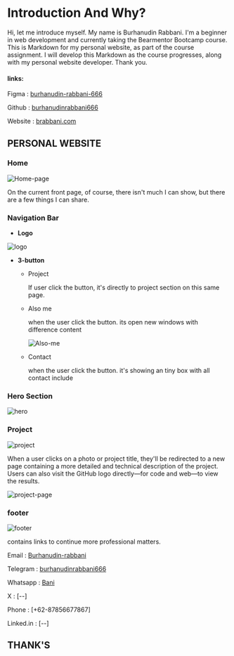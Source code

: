 # Introduction And Why?

Hi, let me introduce myself. My name is Burhanudin Rabbani. I'm a beginner in web development and currently taking the Bearmentor Bootcamp course. This is Markdown for my personal website, as part of the course assignment. I will develop this Markdown as the course progresses, along with my personal website developer. Thank you.

#### links:

Figma : [burhanudin-rabbani-666](https://www.figma.com/design/EXKlqZM6jUT3nMCf7XKO3r/brabbani.com?node-id=0-1&t=ElEnzI8HPoOgV6jB-1)

Github : [burhanudinrabbani666]()

Website : [brabbani.com](https://www.brabbani.com)

## PERSONAL WEBSITE

### Home

![Home-page](/foto/brabbani/brabbani.png)

On the current front page, of course, there isn't much I can show, but there are a few things I can share.

### Navigation Bar

- **Logo**

![logo](/foto/brabbani/logo.png)

- **3-button**

  - Project

    If user click the button, it's directly to project section on this same page.

  - Also me

    when the user click the button. its open new windows with difference content

    ![Also-me](/foto/brabbani/brabbani-also-me.png)

  - Contact

    when the user click the button. it's showing an tiny box with all contact include

### Hero Section

![hero](/foto/brabbani/introduction-section.png)

### Project

![project](/foto/brabbani/project.png)

When a user clicks on a photo or project title, they'll be redirected to a new page containing a more detailed and technical description of the project. Users can also visit the GitHub logo directly—for code and web—to view the results.

![project-page](/foto/brabbani/brabbani-project.png)

### footer

![footer](/foto/brabbani/footer.png)

contains links to continue more professional matters.

Email : [Burhanudin-rabbani](mailto:burhanudinrabbani666@gmail.com)

Telegram : [burhanudinrabbani666](t.me/@burhanudinrabbani666)

Whatsapp : [Bani](wa.me/087856677867)

X : [--]

Phone : [+62-87856677867]

Linked.in : [--]

## THANK'S
